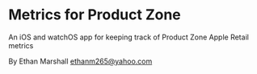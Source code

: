 Metrics for Product Zone
===========================
An iOS and watchOS app for keeping track of Product Zone Apple Retail metrics

By Ethan Marshall <ethanm265@yahoo.com>
